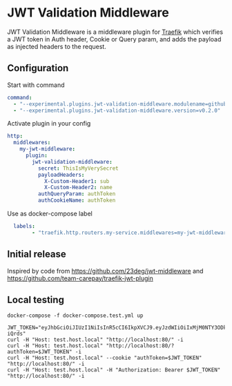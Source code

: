 # JWT Validation Middleware

JWT Validation Middleware is a middleware plugin for [Traefik](https://github.com/containous/traefik) which verifies a JWT token in Auth header, Cookie or Query param, and adds the payload as injected headers to the request.

## Configuration

Start with command
```yaml
command:
  - "--experimental.plugins.jwt-validation-middleware.modulename=github.com/legege/jwt-validation-middleware"
  - "--experimental.plugins.jwt-validation-middleware.version=v0.2.0"
```

Activate plugin in your config  

```yaml
http:
  middlewares:
    my-jwt-middleware:
      plugin:
        jwt-validation-middleware:
          secret: ThisIsMyVerySecret
          payloadHeaders:
            X-Custom-Header1: sub
            X-Custom-Header2: name
          authQueryParam: authToken
          authCookieName: authToken
```

Use as docker-compose label  
```yaml
  labels:
        - "traefik.http.routers.my-service.middlewares=my-jwt-middleware@file"
```

## Initial release

Inspired by code from https://github.com/23deg/jwt-middleware and https://github.com/team-carepay/traefik-jwt-plugin

## Local testing

```
docker-compose -f docker-compose.test.yml up
```

```
JWT_TOKEN="eyJhbGciOiJIUzI1NiIsInR5cCI6IkpXVCJ9.eyJzdWIiOiIxMjM0NTY3ODkwIiwibmFtZSI6IkpvaG4gRG9lIiwiaWF0IjoxNTE2MjM5MDIyfQ.LbfasWi8LZnBHOPAiOsroqRW7yK6mgKABkzes-iQrds"
curl -H "Host: test.host.local" "http://localhost:80/" -i
curl -H "Host: test.host.local" "http://localhost:80/?authToken=$JWT_TOKEN" -i
curl -H "Host: test.host.local" --cookie "authToken=$JWT_TOKEN" "http://localhost:80/" -i
curl -H "Host: test.host.local" -H "Authorization: Bearer $JWT_TOKEN" "http://localhost:80/" -i
```